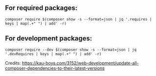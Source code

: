 ## For required packages:
```composer require $(composer show -s --format=json | jq '.requires | keys | map(.+" ") | add' -r)```


## For development packages:
`composer require --dev $(composer show -s --format=json | jq '.devRequires | keys | map(.+" ") | add' -r)`




Credits:
https://kau-boys.com/3152/web-development/update-all-composer-dependencies-to-their-latest-versions
